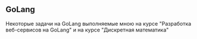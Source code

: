 ## GoLang
Некоторые задачи на GoLang выполняемые мною на курсе "Разработка веб-сервисов на GoLang" и на курсе "Дискретная математика"